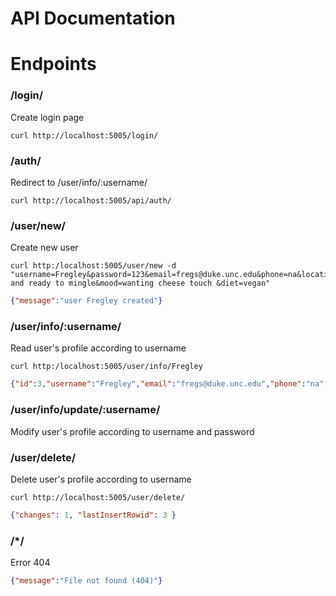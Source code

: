 # API Documentation
# Endpoints

### /login/
Create login page
```
curl http://localhost:5005/login/
```

### /auth/
Redirect to /user/info/:username/
```
curl http://localhost:5005/api/auth/
```

### /user/new/
Create new user
```
curl http:/localhost:5005/user/new -d "username=Fregley&password=123&email=fregs@duke.unc.edu&phone=na&location=Durham&relationship=single and ready to mingle&mood=wanting cheese touch &diet=vegan"
```
```json
{"message":"user Fregley created"}
```

### /user/info/:username/
Read user's profile according to username
```
curl http:/localhost:5005/user/info/Fregley
```
```json
{"id":3,"username":"Fregley","email":"fregs@duke.unc.edu","phone":"na","location":"Durham","relationship":"single and ready to mingle","mood":"wanting cheese touch ","diet":"vegan"}
```

### /user/info/update/:username/
Modify user's profile according to username and password


### /user/delete/
Delete user's profile according to username
```
curl http://localhost:5005/user/delete/
```
```json
{"changes": 1, "lastInsertRowid": 3 }
```

### /*/
Error 404
```json
{"message":"File not found (404)"}
```

